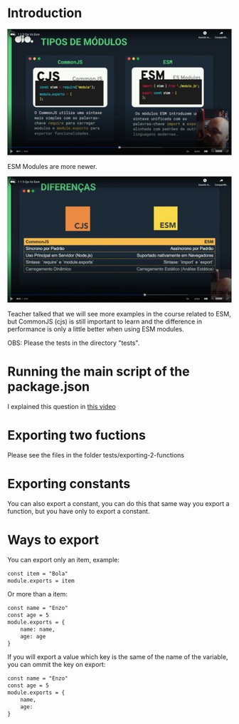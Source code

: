 # Introduction

![types of modules](images/esm-and-cjs-modules.png)

ESM Modules are more newer.

![differences between types of modules](images/differences-between-types-of-modules.png)

Teacher talked that we will see more examples in the course related to ESM, but CommonJS (cjs) is still important to learn and the difference in performance is only a little better when using ESM modules.

OBS: Please the tests in the directory "tests".


# Running the main script of the package.json

I explained this question in [this video](https://www.youtube.com/watch?v=m-jJNJCgMQc)


# Exporting two fuctions

Please see the files in the folder tests/exporting-2-functions


# Exporting constants

You can also export a constant, you can do this that same way you export a function, but you have only to export a constant.


# Ways to export

You can export only an item, example:

```
const item = "Bola"
module.exports = item
```

Or more than a item:

```
const name = "Enzo"
const age = 5
module.exports = {
    name: name,
    age: age
}
```

If you will export a value which key is the same of the name of the variable, you can ommit the key on export:

```
const name = "Enzo"
const age = 5
module.exports = {
    name,
    age:
}
```




